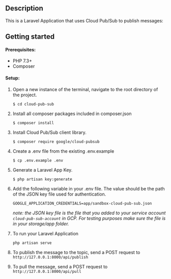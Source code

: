 ## Description

This is a Laravel Application that uses Cloud Pub/Sub to publish messages:

## Getting started

#### Prerequisites:

- PHP 7.3+
- Composer

#### Setup:

1. Open a new instance of the terminal, navigate to the root directory of the project.
    ```
    $ cd cloud-pub-sub
    ```

2. Install all composer packages included in composer.json
    ```
    $ composer install
    ```

3. Install Cloud Pub/Sub client library.
    ```
    $ composer require google/cloud-pubsub
    ```

4. Create a .env file from the existing .env.example
    ```
    $ cp .env.example .env
    ```

5. Generate a Laravel App Key.
    ```
    $ php artisan key:generate
    ```

6. Add the following variable in your .env file. The value should be the path of the JSON key file used for authentication.
    ```
    GOOGLE_APPLICATION_CREDENTIALS=app/sandbox-cloud-pub-sub.json
    ```
   *note: the JSON key file is the file that you added to your service account `cloud-pub-sub-account` in GCP. 
   For testing purposes make sure the file is in your storage/app folder.*

7. To run your Laravel Application
    ```
    php artisan serve
    ```
8. To publish the message to the topic, send a POST request to `http://127.0.0.1:8000/api/publish`

9. To pull the message, send a POST request to `http://127.0.0.1:8000/api/pull`
